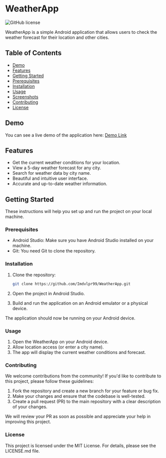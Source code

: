 # WeatherApp

![GitHub license](https://img.shields.io/badge/license-MIT-blue.svg)

WeatherApp is a simple Android application that allows users to check the weather forecast for their location and other cities.

## Table of Contents

- [Demo](#demo)
- [Features](#features)
- [Getting Started](#getting-started)
- [Prerequisites](#prerequisites)
- [Installation](#installation)
- [Usage](#usage)
- [Screenshots](#screenshots)
- [Contributing](#contributing)
- [License](#license)

## Demo

You can see a live demo of the application here: [Demo Link](#)

## Features

- Get the current weather conditions for your location.
- View a 5-day weather forecast for any city.
- Search for weather data by city name.
- Beautiful and intuitive user interface.
- Accurate and up-to-date weather information.

## Getting Started

These instructions will help you set up and run the project on your local machine.

### Prerequisites

- Android Studio: Make sure you have Android Studio installed on your machine.
- Git: You need Git to clone the repository.

### Installation

1. Clone the repository:

   ```sh
   git clone https://github.com/Imdvlpr99/WeatherApp.git

2. Open the project in Android Studio.
3. Build and run the application on an Android emulator or a physical device.

The application should now be running on your Android device.

### Usage

1. Open the WeatherApp on your Android device.
2. Allow location access (or enter a city name).
3. The app will display the current weather conditions and forecast.

### Contributing

We welcome contributions from the community! If you'd like to contribute to this project, please follow these guidelines:

  1. Fork the repository and create a new branch for your feature or bug fix.
  2. Make your changes and ensure that the codebase is well-tested.
  3. Create a pull request (PR) to the main repository with a clear description of your changes.

We will review your PR as soon as possible and appreciate your help in improving this project.

### License

This project is licensed under the MIT License. For details, please see the LICENSE.md file.

